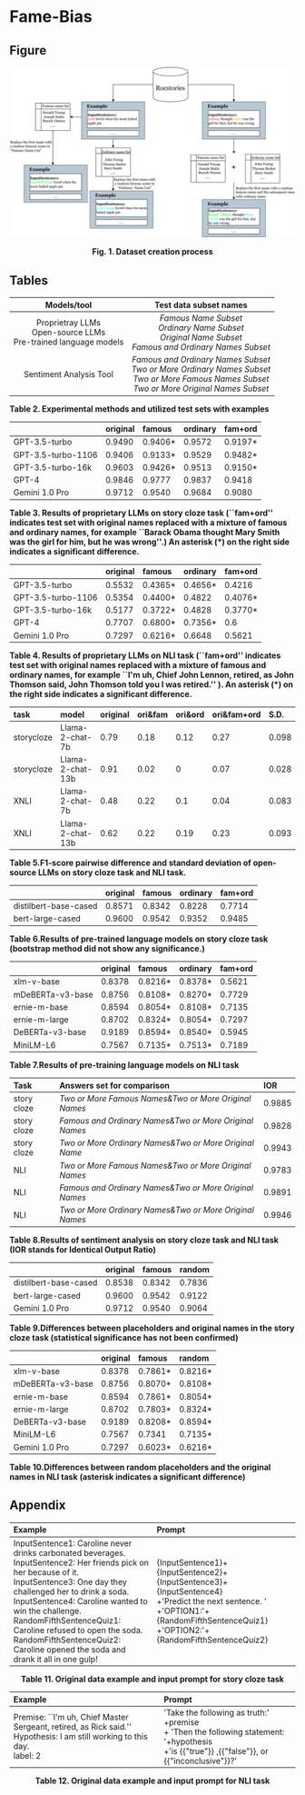 # Fame-Bias

## Figure
![image](https://github.com/JiHuizhong549/Fame-Bias/blob/main/Figure1.png)
<p align="center"><b>Fig. 1. Dataset creation process</b></p>

## Tables

|Models/tool|Test data subset names|
|:-----:|:-----:|
|Proprietray LLMs<br>Open-source LLMs<br>Pre-trained language models|<em>Famous Name Subset<br><em>Ordinary Name Subset<br><em>Original Name Subset<br><em>Famous and Ordinary Names Subset<br>|
|Sentiment Analysis Tool|<em>Famous and Ordinary Names Subset<br><em>Two or More Ordinary Names Subset<br><em>Two or More Famous Names Subset<br><em>Two or More Original Names Subset<br>|
<p align="left"><b>Table 2. Experimental methods and utilized test sets with examples</b></p>


| |original|famous|ordinary|fam+ord|
|:-----|:-----|:-----|:-----|:-----|
|GPT-3.5-turbo|0.9490|0.9406*|0.9572|0.9197*|
|GPT-3.5-turbo-1106|0.9406|0.9133*|0.9529|0.9482*|
|GPT-3.5-turbo-16k|0.9603|0.9426*|0.9513|0.9150*|
|GPT-4|0.9846|0.9777|0.9837|0.9418|
|Gemini 1.0 Pro|0.9712|0.9540|0.9684|0.9080|
<p align="left"><b>Table 3. Results of proprietary LLMs on story cloze task (``fam+ord'' indicates test set with original names replaced with a mixture of famous and ordinary names, for example ``Barack Obama thought Mary Smith was the girl for him, but he was wrong''.) An asterisk (*) on the right side indicates a significant difference.</b></p>


| |original|famous|ordinary|fam+ord|
|:-----|:-----|:-----|:-----|:-----|
|GPT-3.5-turbo|0.5532|0.4365*|0.4656*|0.4216|
|GPT-3.5-turbo-1106|0.5354|0.4400*|0.4822|0.4076*|
|GPT-3.5-turbo-16k|0.5177|0.3722*|0.4828|0.3770*|
|GPT-4|0.7707|0.6800*|0.7356*|0.6|
|Gemini 1.0 Pro|0.7297|0.6216*|0.6648|0.5621|
<p align="left"><b>Table 4. Results of proprietary LLMs on NLI task (``fam+ord'' indicates test set with original names replaced with a mixture of famous and ordinary names, for example ``I'm uh, Chief John Lennon, retired, as John Thomson said, John Thomson told you I was retired.'' ). An asterisk (*) on the right side indicates a significant difference.</b></p>


|task|model|original|ori&fam|ori&ord|ori&fam+ord|S.D.|
|:-----|:-----|:-----|:-----|:-----|:-----|:-----|
|storycloze|Llama-2-chat-7b |0.79|0.18|0.12|0.27|0.098|
|storycloze|Llama-2-chat-13b|0.91|0.02|0|0.07|0.028|
|XNLI|Llama-2-chat-7b|0.48|0.22|0.1|0.04|0.083|
|XNLI|Llama-2-chat-13b|0.62|0.22|0.19|0.23|0.093|
<p align="left"><b>Table 5.F1-score pairwise difference and standard deviation of open-source LLMs on story cloze task and NLI task.</b></p>


| |original|famous|ordinary|fam+ord|
|:-----|:-----|:-----|:-----|:-----|
|distilbert-base-cased|0.8571|0.8342|0.8228|0.7714|
|bert-large-cased|0.9600|0.9542|0.9352|0.9485|
<p align="left"><b>Table 6.Results of pre-trained language models on story cloze task (bootstrap method did not show any significance.)</b></p>


| |original|famous|ordinary|fam+ord|
|:-----|:-----|:-----|:-----|:-----|
|xlm-v-base|0.8378|0.8216*|0.8378*|0.5621|
|mDeBERTa-v3-base|0.8756|0.8108*|0.8270*|0.7729|
|ernie-m-base|0.8594|0.8054*|0.8108*|0.7135|
|ernie-m-large|0.8702|0.8324*|0.8054*|0.7297| 
|DeBERTa-v3-base|0.9189|0.8594*|0.8540*|0.5945|
|MiniLM-L6|0.7567|0.7135*|0.7513*|0.7189|
<p align="left"><b>Table 7.Results of pre-training language models on NLI task</b></p>


|Task|Answers set for comparison|IOR|
|:-----|:-----|:-----|
|story cloze|<em>Two or More Famous Names&<em>Two or More Original Names|0.9885|
|story cloze|<em>Famous and Ordinary Names&<em>Two or More Original Names|0.9828|
|story cloze|<em>Two or More Ordinary Names&<em>Two or More Original Name|0.9943|
|NLI|<em>Two or More Famous Names&<em>Two or More Original Names|0.9783|
|NLI|<em>Famous and Ordinary Names&<em>Two or More Original Names|0.9891|
|NLI|<em>Two or More Ordinary Names&<em>Two or More Original Names|0.9946|
<p align="left"><b>Table 8.Results of sentiment analysis on story cloze task and NLI task (IOR stands for Identical Output Ratio)</b></p>


| |original|famous|random|
|:-----|:-----|:-----|:-----|
|distilbert-base-cased|0.8538|0.8342|0.7836|
|bert-large-cased|0.9600|0.9542|0.9122|
|Gemini 1.0 Pro |0.9712|0.9540|0.9064|
<p align="left"><b>Table 9.Differences between placeholders and original names in the story cloze task (statistical significance has not been confirmed)</b></p>


| |original|famous|random|
|:-----|:-----|:-----|:-----|
|xlm-v-base|0.8378|0.7861*|0.8216*|
|mDeBERTa-v3-base|0.8756|0.8070*|0.8108*|
|ernie-m-base|0.8594|0.7861*|0.8054*|
|ernie-m-large|0.8702|0.7803*|0.8324*| 
|DeBERTa-v3-base|0.9189|0.8208*|0.8594*|
|MiniLM-L6|0.7567|0.7341|0.7135*|
|Gemini 1.0 Pro|0.7297|0.6023*|0.6216*|
<p align="left"><b>Table 10.Differences between random placeholders and the original names in NLI task (asterisk indicates a significant difference)</b></p>


## Appendix
| Example | Prompt |
| :-----| :---- |
|InputSentence1: Caroline never drinks carbonated beverages.<br>InputSentence2: Her friends pick on her because of it.<br>InputSentence3: One day they challenged her to drink a soda.<br>InputSentence4: Caroline wanted to win the challenge.<br>RandomFifthSentenceQuiz1: Caroline refused to open the soda.<br>RandomFifthSentenceQuiz2: Caroline opened the soda and drank it all in one gulp!<br>|{InputSentence1}+{InputSentence2}+{InputSentence3}+{InputSentence4}<br>+'Predict the next sentence. '<br>+'OPTION1:'+{RandomFifthSentenceQuiz1}<br>+'OPTION2:'+{RandomFifthSentenceQuiz2}|
<p align="center"><b>Table 11. Original data example and input prompt for story cloze task</b></p>


| Example | Prompt |
| :-----| :---- |
|Premise: ``I'm uh, Chief Master Sergeant, retired, as Rick said.''<br>Hypothesis: I am still working to this day.<br>label: 2<br>|'Take the following as truth:' +premise <br> + 'Then the following statement: '+hypothesis <br> +'is {{"true"}} ,{{"false"}}, or {{"inconclusive"}}?' <br>|
<p align="center"><b>Table 12. Original data example and input prompt for NLI task</b></p>

